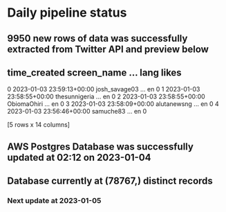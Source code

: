 # Daily pipeline status
## 9950 new rows of data was successfully extracted from Twitter API and preview below
##                time_created    screen_name  ... lang likes
0 2023-01-03 23:59:13+00:00  josh_savage03  ...   en     0
1 2023-01-03 23:58:55+00:00  thesunnigeria  ...   en     0
2 2023-01-03 23:58:55+00:00    ObiomaOhiri  ...   en     0
3 2023-01-03 23:58:09+00:00    alutanewsng  ...   en     0
4 2023-01-03 23:56:46+00:00      samuche83  ...   en     0

[5 rows x 14 columns]
## AWS Postgres Database was successfully updated at  02:12 on 2023-01-04
## Database currently at (78767,) distinct records
### Next update at 2023-01-05
